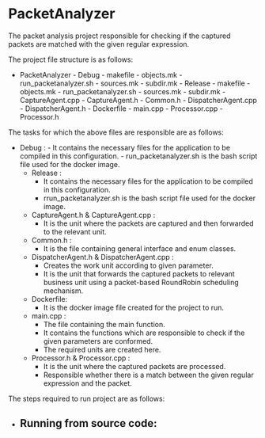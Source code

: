 # PacketAnalyzer
The packet analysis project responsible for checking if the captured packets are matched with the given regular expression.

The project file structure is as follows:
  - PacketAnalyzer
		- Debug
			- makefile
			- objects.mk
			- run_packetanalyzer.sh
			- sources.mk
			- subdir.mk
		- Release
			- makefile
			- objects.mk
			- run_packetanalyzer.sh
			- sources.mk
			- subdir.mk
		- CaptureAgent.cpp
		- CaptureAgent.h
		- Common.h
		- DispatcherAgent.cpp
		- DispatcherAgent.h
		- Dockerfile
		- main.cpp
		- Processor.cpp
		- Processor.h
    
The tasks for which the above files are responsible are as follows:
  - Debug : 
		- It contains the necessary files for the application to be compiled in this configuration. 
		- run_packetanalyzer.sh is the bash script file used for the docker image.
	- Release : 
		- It contains the necessary files for the application to be compiled in this configuration. 
		- rrun_packetanalyzer.sh is the bash script file used for the docker image.
	- CaptureAgent.h & CaptureAgent.cpp : 
		- It is the unit where the packets are captured and then forwarded to the relevant unit.
	- Common.h : 
		- It is the file containing general interface and enum classes. 
	- DispatcherAgent.h & DispatcherAgent.cpp : 
		- Creates the work unit according to given parameter.
		- It is the unit that forwards the captured packets to relevant business unit using a packet-based RoundRobin scheduling mechanism.
	- Dockerfile: 
		- It is the docker image file created for the project to run.
	- main.cpp : 
		- The file containing the main function.
		- It contains the functions which are responsible to check if the given parameters are conformed.
		- The required units are created here.
	- Processor.h & Processor.cpp : 
		- It is the unit where the captured packets are processed.
		- Responsible whether there is a match between the given regular expression and the packet.
		
The steps required to run project are as follows:
  - Running from source code:
    - 
